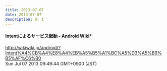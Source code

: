 ```yaml
---
title: 2013-07-07
date: 2013-07-07
description: B! 1
---
```


#### Intentによるサービス起動 - Android Wiki*
http://wikiwiki.jp/android/?Intent%A4%CB%A4%E8%A4%EB%A5%B5%A1%BC%A5%D3%A5%B9%B5%AF%C6%B0<br>
Sun Jul 07 2013 09:49:44 GMT+0900 (JST)<br>



